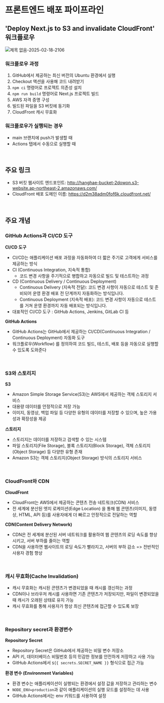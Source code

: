 # 프론트엔드 배포 파이프라인

## 'Deploy Next.js to S3 and invalidate CloudFront' 워크플로우

![제목 없음-2025-02-18-2106](https://github.com/user-attachments/assets/6f95f4dd-52dd-4373-960a-0939e3d0be06)

### 워크플로우 과정

1. GitHub에서 제공하는 최신 버전의 Ubuntu 환경에서 실행
2. Checkout 액션을 사용해 코드 내려받기
3. `npm ci` 명령어로 프로젝트 의존성 설치
4. `npm run build` 명령어로 Next.js 프로젝트 빌드
5. AWS 자격 증명 구성
6. 빌드된 파일을 S3 버킷에 동기화
7. CloudFront 캐시 무효화

### 워크플로우가 실행되는 경우

- main 브랜치에 push가 발생할 때
- Actions 탭에서 수동으로 실행할 때

</br>

## 주요 링크

- S3 버킷 웹사이트 엔드포인트: http://hanghae-bucket-2dowon.s3-website.ap-northeast-2.amazonaws.com/
- CloudFront 배포 도메인 이름: https://d2m38adm0fof6k.cloudfront.net/

</br>

## 주요 개념

### GitHub Actions과 CI/CD 도구

**CI/CD 도구**

- CI/CD는 애플리케이션 배포 과정을 자동화하여 더 짧은 주기로 고객에게 서비스를 제공하는 방식
- CI (Continuous Integration, 지속적 통합)
  - 코드 변경 사항을 주기적으로 병합하고 자동으로 빌드 및 테스트하는 과정
- CD (Continuous Delivery / Continuous Deployment)
  - Continuous Delivery (지속적 전달): 코드 변경 사항이 자동으로 테스트 및 준비되어 운영 환경 배포 전 단계까지 자동화하는 방식입니다.
  - Continuous Deployment (지속적 배포): 코드 변경 사항이 자동으로 테스트를 거쳐 운영 환경까지 자동 배포되는 방식입니다.
- 대표적인 CI/CD 도구 : GitHub Actions, Jenkins, GitLab CI 등

**GitHub Actions**

- GitHub Actions는 GitHub에서 제공하는 CI/CD(Continuous Integration / Continuous Deployment) 자동화 도구
- 워크플로우(Workflow) 를 정의하여 코드 빌드, 테스트, 배포 등을 자동으로 실행할 수 있도록 도와준다

</br>

### S3와 스토리지

**S3**

- Amazon Simple Storage Service(S3)는 AWS에서 제공하는 객체 스토리지 서비스
- 대용량 데이터를 안정적으로 저장 가능
- 이미지, 동영상, 백업 파일 등 다양한 유형의 데이터를 저장할 수 있으며, 높은 가용성과 확장성을 제공

**스토리지**

- 스토리지는 데이터를 저장하고 검색할 수 있는 시스템
- 파일 스토리지(File Storage), 블록 스토리지(Block Storage), 객체 스토리지(Object Storage) 등 다양한 유형 존재
- Amazon S3는 객체 스토리지(Object Storage) 방식의 스토리지 서비스

</br>

### CloudFront와 CDN

**CloudFront**

- CloudFront는 AWS에서 제공하는 콘텐츠 전송 네트워크(CDN) 서비스
- 전 세계에 분산된 엣지 로케이션(Edge Location) 을 통해 웹 콘텐츠(이미지, 동영상, HTML, API 등)를 사용자에게 더 빠르고 안정적으로 전달하는 역할

**CDN(Content Delivery Network)**

- CDN은 전 세계에 분산된 서버 네트워크를 활용하여 웹 콘텐츠의 로딩 속도를 향상시키고, 서버 부하를 줄이는 역할
- CDN을 사용하면 웹사이트의 로딩 속도가 빨라지고, 서버의 부하 감소 => 전반적인 사용자 경험 향상

</br>

### 캐시 무효화(Cache Invalidation)

- 캐시 무효화는 캐시된 콘텐츠가 변경되었을 때 캐시를 갱신하는 과정
- CDN이나 브라우저 캐시를 사용하면 기존 콘텐츠가 저장되지만, 파일이 변경되었을 때 캐시가 오래된 상태로 유지 가능
- 캐시 무효화를 통해 사용자가 항상 최신 콘텐츠에 접근할 수 있도록 보장

</br>

### Repository secret과 환경변수

**Repository Secret**

- Repository Secret은 GitHub에서 제공하는 비밀 변수 저장소
- API 키, 데이터베이스 비밀번호 등의 민감한 정보를 안전하게 저장하고 사용 가능
- GitHub Actions에서 `${{ secrets.SECRET_NAME }}` 형식으로 접근 가능

**환경 변수 (Environment Variables)**

- 환경 변수는 애플리케이션이 실행되는 환경에서 설정 값을 저장하고 관리하는 변수
- `NODE_ENV=production`과 같이 애플리케이션의 실행 모드를 설정하는 데 사용
- GitHub Actions에서는 env 키워드를 사용하여 설정
